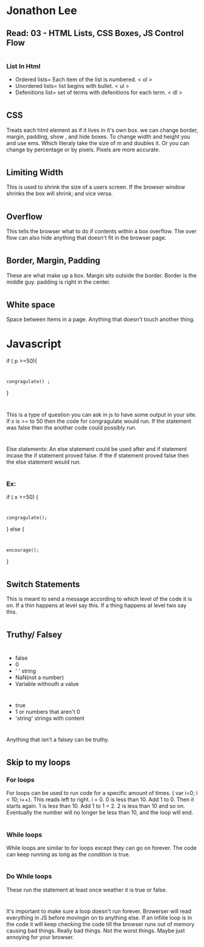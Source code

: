 # Jonathon Lee
## Read: 03 - HTML Lists, CSS Boxes, JS Control Flow
#
### List In Html
- Ordered lists= Each item of the list is numbered. < ol >
- Unordered lists= list begins with bullet. < ul >
- Defenitions list= set of terms with defenitions for each term. < dl >
#
## CSS
Treats each html element as if it lives in it's own box. we can change border, margin, padding, show , and hide boxes. To change width and height you and use ems. Which literaly take the size of m and doubles it. Or you can change by percentage or by pixels. Pixels are more accurate.
# 
## Limiting Width
This is used to shrink the size of a users screen. If the browser window shrinks the box will shrink; and vice versa.
#
## Overflow
This tells the browser what to do if contents within a box overflow. The over flow can also hide anything that doesn't fit in the browser page.
#
## Border, Margin, Padding
These are what make up a box. Margin sits outside the border. Border is the middle guy. padding is right in the center. 
#
## White space
Space between Items in a page. Anything that doesn't touch another thing.

# Javascript

if ( p >=50){
#
    congragulate() ;
}
#
This is a type of question you can ask in js to have some output in your site. If x is >= to 50 then the code for congragulate would run. If the statement was false then the another code could possibly run.
#
Else statements: An else statement could be used after and if statement incase the if statement proved false. If the if statement proved false then the else statement would run.
#
### Ex:
if ( x >=50) {
#
    congragulate();
} else {
#
    encourage();
}
#
## Switch Statements
This is meant to send a message according to which level of the code it is on. If a thin happens at level say this. If a thing happens at level two say this.
#
## Truthy/ Falsey
#
   - false
   - 0
   - ' ' string
   - NaN(not a number)
   - Variable withouth a value
#
- true
- 1 or numbers that aren't 0
- 'string' strings with content
#
Anything that isn't a falsey can be truthy. 

#
## Skip to my loops
### For loops
For loops can be used to run code for a specific amount of times. ( var i=0; i < 10; i++). This reads left to right. i = 0. 0 is less than 10. Add 1 to 0. Then it starts again. 1 is less than 10. Add 1 to 1 = 2. 2 is less than 10 and so on. Eventually the number will no longer be less than 10, and the loop will end.
# 
### While loops
While loops are similar to for loops except they can go on forever. The code can keep running as long as the condition is true.
#
### Do While loops
These run the statement at least once weather it is true or false.
#
It's important to make sure a loop doesn't run forever.  Browerser will read everything in JS before movingin on to anything else. If an infiite loop is in the code it will keep checking the code till the browser runs out of memory causing bad things. Really bad things. Not the worst things. Maybe just annoying for your browser.